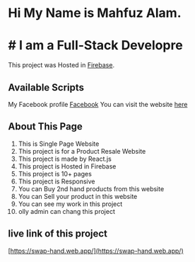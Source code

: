 # Hi My Name is Mahfuz Alam. 

# # I am a Full-Stack Developre

This project was Hosted in [Firebase](https://swap-hand.web.app/).

## Available Scripts

My Facebook profile [Facebook](https://www.facebook.com/hasibul.mahfuz/)
You can visit the website [here](https://swap-hand.web.app/)

## About This Page
1. This is Single Page Website
2. This project is for a Product Resale Website
3. This project is made by React.js
4. This project is Hosted in Firebase
5. This project is 10+ pages
6. This project is Responsive
7. You can Buy 2nd hand products from this website
8. You can Sell your product in this website
9. You can see my work in this project
10. olly admin can chang this project



## live link of this project
[https://swap-hand.web.app/](https://swap-hand.web.app/)

